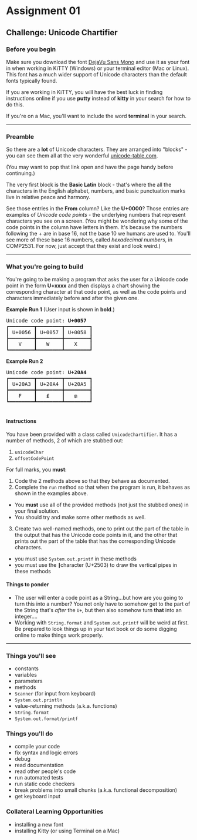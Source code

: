 # Assignment 01

## Challenge: Unicode Chartifier

### Before you begin

Make sure you download the font [DejaVu Sans Mono](https://www.fontsquirrel.com/fonts/dejavu-sans-mono) and use it as your font in when working in KiTTY (Windows) or your terminal editor (Mac or Linux). This font has a much wider support of Unicode characters than the default fonts typically found.

If you are working in KiTTY, you will have the best luck in finding instructions online if you use **putty** instead of **kitty** in your search for how to do this.

If you're on a Mac, you'll want to include the word **terminal** in your search.

---

### Preamble
So there are a **lot** of Unicode characters. They are arranged into "blocks" - you can see them all at the very wonderful [unicode-table.com](https://www.fileformat.info/info/unicode/block/index.htm).

(You may want to pop that link open and have the page handy before continuing.)

The very first block is the **Basic Latin** block - that's where the all the characters in the English alphabet, numbers, and basic punctuation marks live in relative peace and harmony.

See those entries in the **From** column? Like the **U+0000**? Those entries are examples of *Unicode code points* - the underlying numbers that represent  characters you see on a screen. (You might be wondering why some of the code points in the column have letters in them. It's because the numbers following the + are in base 16, not the base 10 we humans are used to. You'll see more of these base 16 numbers, called *hexadecimal numbers*, in COMP2531. For now, just accept that they exist and look weird.)

---

### What you're going to build
You're going to be making a program that asks the user for a Unicode code point in the form **U+xxxx** and then displays a chart showing the corresponding character at that code point, as well as the code points and characters immediately before and after the given one.

**Example Run 1**
(User input is shown in **bold**.)
<pre>
Unicode code point: <b>U+0057</b>
┏━━━━━━━━┳━━━━━━━━┳━━━━━━━━┓
┃ U+0056 ┃ U+0057 ┃ U+0058 ┃
┣━━━━━━━━╋━━━━━━━━╋━━━━━━━━┫
┃   V    ┃   W    ┃   X    ┃
┗━━━━━━━━┻━━━━━━━━┻━━━━━━━━┛
</pre>

**Example Run 2**

<pre>
Unicode code point: <b>U+20A4</b>
┏━━━━━━━━┳━━━━━━━━┳━━━━━━━━┓
┃ U+20A3 ┃ U+20A4 ┃ U+20A5 ┃
┣━━━━━━━━╋━━━━━━━━╋━━━━━━━━┫
┃   ₣    ┃   ₤    ┃   ₥    ┃
┗━━━━━━━━┻━━━━━━━━┻━━━━━━━━┛
 </pre>

 #### Instructions
 You have been provided with a class called `UnicodeChartifier`. It has a number of methods, 2 of which are stubbed out:
 1. `unicodeChar`
 2. `offsetCodePoint`

For full marks, you **must**:
1. Code the 2 methods above so that they behave as documented.
2. Complete the `run` method so that when the program is run, it behaves as shown in the examples above.
  - You **must** use all of the provided methods (not just the stubbed ones) in your final solution.
  - You should try and make some other methods as well.
3. Create two well-named methods, one to print out the part of the table in the output that has the Unicode code points in it, and the other that prints out the part of the table that has the corresponding Unicode characters.
  - you must use `System.out.printf` in these methods
  - you must use the `┃`character (U+2503) to draw the vertical pipes in these methods

#### Things to ponder
- The user will enter a code point as a String...but how are you going to turn this into a number? You not only have to somehow get to the part of the String that's *after* the `U+`, but then also somehow turn **that**  into an integer....
- Working with `String.format` and `System.out.printf` will be weird at first. Be prepared to look things up in your text book or do some digging online to make things work properly.

---
### Things you'll see
- constants
- variables
- parameters
- methods
- `Scanner` (for input from keyboard)
- `System.out.println`
- value-returning methods (a.k.a. functions)
- `String.format`
- `System.out.format/printf`

### Things you'll do
- compile your code
- fix syntax and logic errors
- debug
- read documentation
- read other people's code
- run automated tests
- run static code checkers
- break problems into small chunks (a.k.a. functional decomposition)
- get keyboard input

### Collateral Learning Opportunities
- installing a new font
- installing Kitty (or using Terminal on a Mac)
